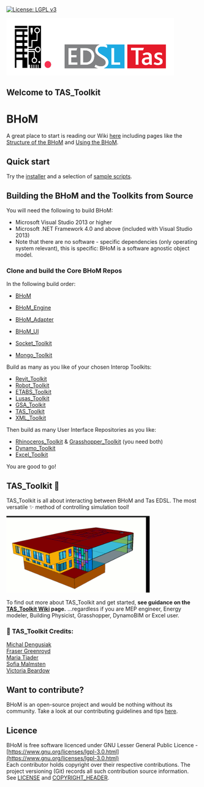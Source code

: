 [![License: LGPL v3](https://img.shields.io/badge/License-LGPL%20v3-blue.svg)](https://www.gnu.org/licenses/lgpl-3.0)   

<img src="https://raw.githubusercontent.com/BHoM/documentation/master/wiki/images/Tas_Toolkit/Tas_Toolkit_01.png" height= 150>   

## Welcome to TAS_Toolkit


# BHoM

A great place to start is reading our Wiki [here](https://github.com/BHoM/documentation/wiki) including pages like the [Structure of the BHoM](https://github.com/BHoM/documentation/wiki/Structure-of-the-BHoM) and [Using the BHoM](https://github.com/BHoM/documentation/wiki/Using-the-BHoM).

## Quick start ##

Try the [installer](http://bhom.xyz/assets/installers/v2.1/BHoM%20Alpha%20v2.1.0.5%20Installer.exe) and a selection of [sample scripts](https://github.com/BHoM/samples).



## Building the BHoM and the Toolkits from Source ##
You will need the following to build BHoM:

- Microsoft Visual Studio 2013 or higher
- Microsoft .NET Framework 4.0 and above (included with Visual Studio 2013)
- Note that there are no software - specific dependencies (only operating system relevant), this is specific: BHoM is a software agnostic object model.


### Clone and build the Core BHoM Repos

In the following build order:
- [BHoM](https://github.com/BHoM/BHoM)
- [BHoM_Engine](https://github.com/BHoM/BHoM_Engine)
- [BHoM_Adapter](https://github.com/BHoM/BHoM_Adapter)
- [BHoM_UI](https://github.com/BHoM/BHoM_UI)

- [Socket_Toolkit](https://github.com/BHoM/Socket_Toolkit)
- [Mongo_Toolkit](https://github.com/BHoM/Mongo_Toolkit)


Build as many as you like of your chosen Interop Toolkits:
- [Revit_Toolkit](https://github.com/BHoM/Revit_Toolkit)
- [Robot_Toolkit](https://github.com/BHoM/Robot_Toolkit)
- [ETABS_Toolkit](https://github.com/BHoM/ETABS_Toolkit)
- [Lusas_Toolkit](https://github.com/BHoM/Lusas_Toolkit)
- [GSA_Toolkit](https://github.com/BHoM/GSA_Toolkit)
- [TAS_Toolkit](https://github.com/BHoM/TAS_Toolkit)
- [XML_Toolkit](https://github.com/BHoM/XML_Toolkit)

Then build as many User Interface Repositories as you like:
- [Rhinoceros_Toolkit](https://github.com/BHoM/Rhinoceros_Toolkit) & [Grasshopper_Toolkit](https://github.com/BHoM/Grasshopper_Toolkit) (you need both)
- [Dynamo_Toolkit](https://github.com/BHoM/Dynamo_Toolkit)
- [Excel_Toolkit](https://github.com/BHoM/Excel_Toolkit)


You are good to go! 

## TAS_Toolkit :sparkling_heart:

TAS_Toolkit is all about interacting between BHoM and Tas EDSL. The most versatile :sparkles: method of controlling simulation  tool!

<img src="https://raw.githubusercontent.com/BHoM/documentation/master/wiki/images/Tas_Toolkit/Tas_Toolkit_3Dmodel.gif" height= 200>

To find out more about TAS_Toolkit and get started, **see guidance on the [TAS_Toolkit Wiki](https://github.com/BHoM/TAS_Toolkit/wiki) page.**
...regardless if you are MEP engineer, Energy modeler, Building Physicist,  Grasshopper, DynamoBIM or Excel user.

### :clap: TAS_Toolkit Credits: ###
[Michal Dengusiak](https://github.com/michaldengusiak)  
[Fraser Greenroyd](https://github.com/FraserGreenroyd)   
[Maria Tjader](https://github.com/mariatjader)   
[Sofia Malmsten](https://github.com/SofiaMalmsten)    
[Victoria Beardow](https://github.com/vbeardow)   

## Want to contribute? ##

BHoM is an open-source project and would be nothing without its community. Take a look at our contributing guidelines and tips [here](https://github.com/BHoM/BHoM/blob/master/CONTRIBUTING.md).

## Licence ##

BHoM is free software licenced under GNU Lesser General Public Licence - [https://www.gnu.org/licenses/lgpl-3.0.html](https://www.gnu.org/licenses/lgpl-3.0.html)  
Each contributor holds copyright over their respective contributions.
The project versioning (Git) records all such contribution source information.
See [LICENSE](https://github.com/BHoM/BHoM/blob/master/LICENSE) and [COPYRIGHT_HEADER](https://github.com/BHoM/BHoM/blob/master/COPYRIGHT_HEADER.txt).